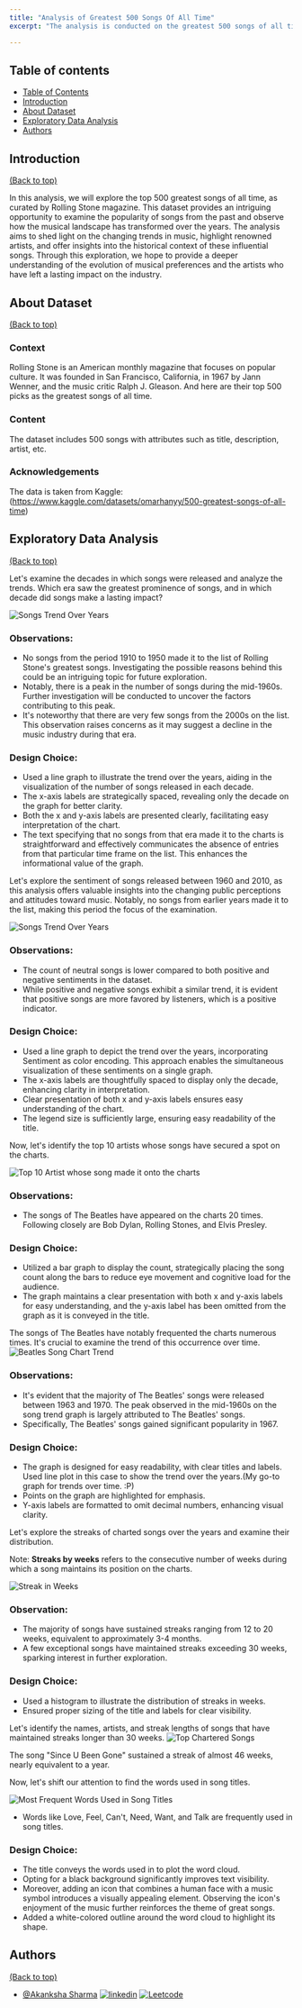 ```yaml
---
title: "Analysis of Greatest 500 Songs Of All Time"
excerpt: "The analysis is conducted on the greatest 500 songs of all time. The dataset is taken from Kaggle.<br/>"

---
```


## Table of contents
- [Table of Contents](#table-of-contents)
- [Introduction](#introduction)
- [About Dataset](#dataset)
- [Exploratory Data Analysis](#eda)
- [Authors](#authors)


## Introduction
[(Back to top)](#table-of-contents)

In this analysis, we will explore the top 500 greatest songs of all time, as curated by Rolling Stone magazine. This dataset provides an intriguing opportunity to examine the popularity of songs from the past and observe how the musical landscape has transformed over the years. The analysis aims to shed light on the changing trends in music, highlight renowned artists, and offer insights into the historical context of these influential songs. Through this exploration, we hope to provide a deeper understanding of the evolution of musical preferences and the artists who have left a lasting impact on the industry.

## About Dataset
[(Back to top)](#table-of-contents)

### Context
Rolling Stone is an American monthly magazine that focuses on popular culture. It was founded in San Francisco, California, in 1967 by Jann Wenner, and the music critic Ralph J. Gleason. And here are their top 500 picks as the greatest songs of all time.

### Content
The dataset includes 500 songs with attributes such as title, description, artist, etc.

### Acknowledgements
The data is taken from Kaggle: (https://www.kaggle.com/datasets/omarhanyy/500-greatest-songs-of-all-time)

## Exploratory Data Analysis
[(Back to top)](#table-of-contents)

Let's examine the decades in which songs were released and analyze the trends. Which era saw the greatest prominence of songs, and in which decade did songs make a lasting impact? 

![Songs Trend Over Years](/images/SongChartTrend.png)

### Observations:

- No songs from the period 1910 to 1950 made it to the list of Rolling Stone's greatest songs. Investigating the possible reasons behind this could be an intriguing topic for future exploration.
- Notably, there is a peak in the number of songs during the mid-1960s. Further investigation will be conducted to uncover the factors contributing to this peak.
- It's noteworthy that there are very few songs from the 2000s on the list. This observation raises concerns as it may suggest a decline in the music industry during that era.

### Design Choice:

- Used a line graph to illustrate the trend over the years, aiding in the visualization of the number of songs released in each decade.
- The x-axis labels are strategically spaced, revealing only the decade on the graph for better clarity.
- Both the x and y-axis labels are presented clearly, facilitating easy interpretation of the chart.
- The text specifying that no songs from that era made it to the charts is straightforward and effectively communicates the absence of entries from that particular time frame on the list. This enhances the informational value of the graph.



Let's explore the sentiment of songs released between 1960 and 2010, as this analysis offers valuable insights into the changing public perceptions and attitudes toward music. Notably, no songs from earlier years made it to the list, making this period the focus of the examination.



![Songs Trend Over Years](/images/SongSentimentOverYears.png)

### Observations:

- The count of neutral songs is lower compared to both positive and negative sentiments in the dataset.
- While positive and negative songs exhibit a similar trend, it is evident that positive songs are more favored by listeners, which is a positive indicator.

### Design Choice:

- Used a line graph to depict the trend over the years, incorporating Sentiment as color encoding. This approach enables the simultaneous visualization of these sentiments on a single graph.
- The x-axis labels are thoughtfully spaced to display only the decade, enhancing clarity in interpretation.
- Clear presentation of both x and y-axis labels ensures easy understanding of the chart.
- The legend size is sufficiently large, ensuring easy readability of the title.



Now, let's identify the top 10 artists whose songs have secured a spot on the charts.

![Top 10 Artist whose song made it onto the charts](/images/Top10Artist.png)

### Observations:

- The songs of The Beatles have appeared on the charts 20 times. Following closely are Bob Dylan, Rolling Stones, and Elvis Presley.

### Design Choice:

- Utilized a bar graph to display the count, strategically placing the song count along the bars to reduce eye movement and cognitive load for the audience.
- The graph maintains a clear presentation with both x and y-axis labels for easy understanding, and the y-axis label has been omitted from the graph as it is conveyed in the title.


  
The songs of The Beatles have notably frequented the charts numerous times. It's crucial to examine the trend of this occurrence over time.
![Beatles Song Chart Trend](/images/BeatlesSongTrend.png)



### Observations:
- It's evident that the majority of The Beatles' songs were released between 1963 and 1970. The peak observed in the mid-1960s on the song trend graph is largely attributed to The Beatles' songs.
- Specifically, The Beatles' songs gained significant popularity in 1967.

### Design Choice:
- The graph is designed for easy readability, with clear titles and labels. Used line plot in this case to show the trend over the years.(My go-to graph for trends over time. :P)
- Points on the graph are highlighted for emphasis.
- Y-axis labels are formatted to omit decimal numbers, enhancing visual clarity.

  

Let's explore the streaks of charted songs over the years and examine their distribution.  

Note: **Streaks by weeks** refers to the consecutive number of weeks during which a song maintains its position on the charts. 

![Streak in Weeks](/images/StreakinWeeks.png)

### Observation:
- The majority of songs have sustained streaks ranging from 12 to 20 weeks, equivalent to approximately 3-4 months.
- A few exceptional songs have maintained streaks exceeding 30 weeks, sparking interest in further exploration.

### Design Choice:
- Used a histogram to illustrate the distribution of streaks in weeks.
- Ensured proper sizing of the title and labels for clear visibility.



Let's identify the names, artists, and streak lengths of songs that have maintained streaks longer than 30 weeks.
![Top Chartered Songs](/images/TopSongsMostStreak.png)

The song "Since U Been Gone" sustained a streak of almost 46 weeks, nearly equivalent to a year.

Now, let's shift our attention to find the words used in song titles.

![Most Frequent Words Used in Song Titles](/images/WordCloudSongs1.png)


- Words like Love, Feel, Can't, Need, Want, and Talk are frequently used in song titles.

### Design Choice:
- The title conveys the words used in to plot the word cloud.
- Opting for a black background significantly improves text visibility.
- Moreover, adding an icon that combines a human face with a music symbol introduces a visually appealing element. Observing the icon's enjoyment of the music further reinforces the theme of great songs.
- Added a  white-colored outline around the word cloud to highlight its shape.



## Authors
[(Back to top)](#table-of-contents)

- [@Akanksha Sharma](https://github.com/akankshasharmadid)
    [![linkedin](https://img.shields.io/badge/linkedin-0A66C2?style=for-the-badge&logo=linkedin&logoColor=white)](https://www.linkedin.com/in/akanksha-12831bb1)
    [![Leetcode](https://img.shields.io/badge/LeetCode-000000?style=for-the-badge&logo=LeetCode&logoColor=#d16c06)](https://www.leetcode.com/akanksha185/)




